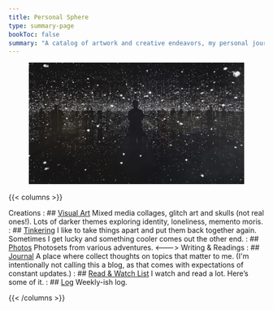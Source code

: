 ```yaml
---
title: Personal Sphere
type: summary-page
bookToc: false
summary: "A catalog of artwork and creative endeavors, my personal journal, and more."
---
```

<article class="markdown book-post feature-block">
<figure>
  <img src="joshua.webp">
</figure>
</article>

{{< columns >}}

Creations
: ## [Visual Art](/art)
	Mixed media collages, glitch art and skulls (not real ones!). Lots of darker themes exploring identity, loneliness, memento moris.
: ## [Tinkering](/tinkering)
	I like to take things apart and put them back together again. Sometimes I get lucky and something cooler comes out the other end.
: ## [Photos](/photos)
	Photosets from various adventures.
<--->
Writing & Readings
: ## [Journal](/journal)
	A place where collect thoughts on topics that matter to me. (I'm intentionally not calling this a blog, as that comes with expectations of constant updates.)
: ## [Read & Watch List](/media)
	I watch and read a lot. Here’s some of it.
: ## [Log](/log)
	Weekly-ish log.

{{< /columns >}}